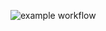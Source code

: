 ![example workflow](https://github.com/kyrregjerstad/social-media-client-workflow/actions/workflows/cypress.yml/badge.svg?event=push)
